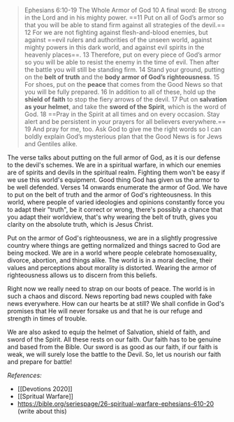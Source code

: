 >Ephesians 6:10-19
>The Whole Armor of God
10 A final word: Be strong in the Lord and in his mighty power. ==11 Put on all of God’s armor so that you will be able to stand firm against all strategies of the devil.== 12 For we are not fighting against flesh-and-blood enemies, but against ==evil rulers and authorities of the unseen world, against mighty powers in this dark world, and against evil spirits in the heavenly places==.
13 Therefore, put on every piece of God’s armor so you will be able to resist the enemy in the time of evil. Then after the battle you will still be standing firm. 14 Stand your ground, putting on the **belt of truth** and the **body armor of God’s righteousness**. 15 For shoes, put on the **peace** that comes from the Good News so that you will be fully prepared. 16 In addition to all of these, hold up the **shield of faith** to stop the fiery arrows of the devil. 17 Put on **salvation as your helmet**, and take the **sword of the Spirit**, which is the word of God.
18 ==Pray in the Spirit at all times and on every occasion. Stay alert and be persistent in your prayers for all believers everywhere.==
19 And pray for me, too. Ask God to give me the right words so I can boldly explain God’s mysterious plan that the Good News is for Jews and Gentiles alike.

The verse talks about putting on the full armor of God, as it is our defense to the devil's schemes. We are in a spiritual warfare, in which our enemies are of spirits and devils in the spiritual realm. Fighting them won't be easy if we use this world's equipment. Good thing God has given us the armor to be well defended. Verses 14 onwards enumerate the armor of God. We have to put on the belt of truth and the armor of God's righteousness. In this world, where people of varied ideologies and opinions constantly force you to adapt their "truth", be it correct or wrong, there's possibly a chance that you adapt their worldview, that's why wearing the belt of truth, gives you clarity on the absolute truth, which is Jesus Christ.

Put on the armor of God's righteousness, we are in a slightly progressive country where things are getting normalized and things sacred to God are being mocked. We are in a world where people celebrate homosexuality, divorce, abortion, and things alike. The world is in a moral decline, their values and perceptions about morality is distorted. Wearing the armor of righteousness allows us to discern from this beliefs.

Right now we really need to strap on our boots of peace. The world is in such a chaos and discord. News reporting bad news coupled with fake news everywhere. How can our hearts be at still? We shall confide in God's promises that He will never forsake us and that he is our refuge and strength in times of trouble.

We are also asked to equip the helmet of Salvation, shield of faith, and sword of the Spirit. All these rests on our faith. Our faith has to be genuine and based from the Bible. Our sword is as good as our faith, if our faith is weak, we will surely lose the battle to the Devil. So, let us nourish our faith and prepare for battle!

*References:*

- [[Devotions 2020]]
- [[Spritual Warfare]]
- https://bible.org/seriespage/26-spiritual-warfare-ephesians-610-20 (write about this)

